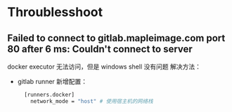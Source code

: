 # Throublesshoot

## Failed to connect to gitlab.mapleimage.com port 80 after 6 ms: Couldn't connect to server

docker executor 无法访问，但是 windows shell 没有问题
解决方法：

- gitlab runner 新增配置：
  ```bash
    [runners.docker]
      network_mode = "host" # 使用宿主机的网络栈
  ```
